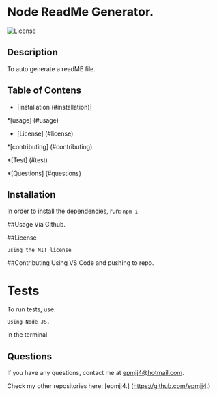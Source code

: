 # Node ReadMe Generator.
![License](https://img.shields.io/badge/license-MIT-yellow.svg)

## Description 
To auto generate a readME file.

## Table of Contens
* [installation (#installation)]

*[usage] (#usage)
* [License] (#license)

*[contributing] (#contributing)


*[Test] (#test)

*[Questions] (#questions)

## Installation
In order to install the dependencies, run: 
`
npm i
`

##Usage
Via Github.

##License
    
    using the MIT license

##Contributing
Using VS Code and pushing to repo.

# Tests

To run tests, use: 

`
Using Node JS.
`

in the terminal

## Questions

If you have any questions, contact me at epmjj4@hotmail.com.

Check my other repositories here: 
[epmjj4.] (https://github.com/epmjj4.)


